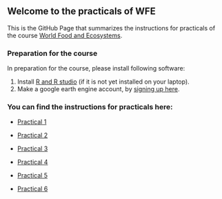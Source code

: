 
## Welcome to the practicals of WFE

This is the GitHub Page that summarizes the instructions for practicals of the course  [World Food and Ecosystems](https://canvas.uva.nl/courses/46220).


### Preparation for the course

In preparation for the course, please install following software: 
1. Install [R and R studio](http://cran.rstudio.com/) (if it is not yet installed on your laptop).
2. Make a google earth engine account, by [signing up here](https://signup.earthengine.google.com/#!/). 

### You can find the instructions for practicals here: 
- [Practical 1](https://cagecode.github.io/World-Food-Ecosystems/practical1/intro.html)

- [Practical 2](https://cagecode.github.io/World-Food-Ecosystems/practical2/intro.html)

- [Practical 3](https://cagecode.github.io/World-Food-Ecosystems/practical3/intro.html)

- [Practical 4](https://cagecode.github.io/World-Food-Ecosystems/practical4/intro.html)

- [Practical 5](https://cagecode.github.io/World-Food-Ecosystems/practical5/intro.html)

- [Practical 6](https://cagecode.github.io/World-Food-Ecosystems/practical6/intro.html-)
